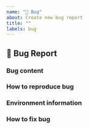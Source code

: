 ```yaml
---
name: "🐞 Bug"
about: Create new bug report
title: ""
labels: bug
---
```


## 🐞 Bug Report

### Bug content <!-- [required] -->

<!--
Describe bug content here.
-->

### How to reproduce bug <!-- [required] -->

<!--
Describe how to reproduce bug here in text, and if possible, attach images, videos, etc.
-->

### Environment information <!-- [optional] -->

<!--
Describe environment information such as OS version you are using here.
-->

### How to fix bug <!-- [optional] -->

<!--
If you know how to fix the bug please write it here.
-->
